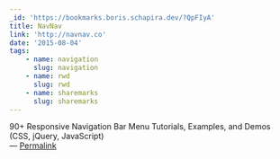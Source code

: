 ```yaml
---
_id: 'https://bookmarks.boris.schapira.dev/?QpFIyA'
title: NavNav
link: 'http://navnav.co'
date: '2015-08-04'
tags:
    - name: navigation
      slug: navigation
    - name: rwd
      slug: rwd
    - name: sharemarks
      slug: sharemarks
---
```


90+ Responsive Navigation Bar Menu Tutorials, Examples, and Demos (CSS, jQuery,
JavaScript) <br>&#8212;
<a href="https://bookmarks.boris.schapira.dev/?QpFIyA" title="Permalink">Permalink</a>
